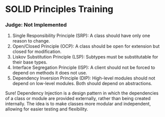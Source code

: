 # SOLID Principles Training
### Judge: Not Implemented

1. Single Responsibility Principle (SRP): A class should have only one reason to change.
2. Open/Closed Principle (OCP): A class should be open for extension but closed for modification.
3. Liskov Substitution Principle (LSP): Subtypes must be substitutable for their base types.
4. Interface Segregation Principle (ISP): A client should not be forced to depend on methods it does not use.
5. Dependency Inversion Principle (DIP): High-level modules should not depend on low-level modules. Both should depend on abstractions.

Sure! Dependency Injection is a design pattern in which the dependencies of a class or module are provided externally, rather than being created internally. The idea is to make classes more modular and independent, allowing for easier testing and flexibility.